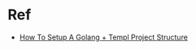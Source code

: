 # Ref
- [How To Setup A Golang + Templ Project Structure](https://youtu.be/wttTTFVrQiw?si=6JS3uoCIatSRkhmU)